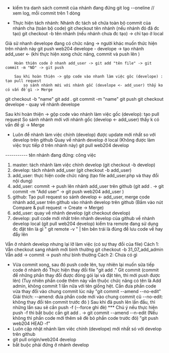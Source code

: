 - kiểm tra danh sách commit của nhánh đang đứng 
    git log --oneline // xem log, mỗi commit trên 1 dòng

- Thực hiện tách nhánh: Nhánh đc tách sẽ chứa toàn bộ commit của nhánh cha (toàn bộ code)
    git checkout tên nhánh (nếu nhánh đó đã đc tạo)
    git checkout -b tên nhánh (nếu nhánh chưa đc tạo) -> chỉ tạo ở local

Giả sử nhanh develope đang có chức năng -> người khác muốn thức hiện trên nhánh này
    git push web204 develope
    - develope -> tạo nhánh add_user
        <- (khi thực hiện xong chức năng, commit và push lên )

        Hoàn thiện code ở nhanh add_user -> git add "tên file" -> git commit -m "ND" -> git push 

        Sau khi hoàn thiện -> gộp code vào nhanh làm việc gôc (develope) : tạo pull request 
            so sánh nhánh mới với nhánh gốc (develope <- add_user) thấy ko có vấn đề gì -> Merge

git checkout -b "name"
git add .
git commit -m "name"
git push
git checkout develope - quay về nhánh develope

Sau khi hoàn thiện -> gộp code vào nhánh làm việc gốc (develop): tạo pull request
                So sánh nhánh mới với nhánh gốc (develop <- add_user) thấy k có vấn đề gì -> Merge

- Luôn để nhánh làm việc chính (develop) được update mới nhất so với develop trên github
    Quay về nhánh develop ở local (Không được làm việc trực tiếp ở trên nhánh này)
    git pull web204 develop

----------- tên nhánh đang đứng: công việc
1. master: tách nhánh làm việc chính develop (git checkout -b develop)
2. develop: tách nhánh add_user  (git checkout -b add_user)
3. add_user: thực hiện code chức năng (tạo file add_user.php và thay đổi nội dung)
4. add_user: commit -> push lên nhánh add_user trên github (git add . -> git commit -m "Add user" ->
        git push web204 add_user )
5. github: Tạo pull request so sánh develop <- add_user, merge code nhánh add_user trên github vào
    nhánh develop trên github (Bấm vào nút Compare & pull request -> Create -> Merge)
6. add_user: quay về nhánh develop (git checkout develop)
7. develop: pull code mới nhất trên nhánh develop của github về nhánh develop local
    (git pull web204 develop)
kiểm tra remote đang sử dụng đc đặt tên là gì
    " git remote -v " | tên bên trái là đùng để lưu code về hay đẩy lên

Vẫn ở nhánh develop nhưng lại lỡ làm việc (có sự thay đổi của file)
    Cách 1: Vẫn checkout sang nhánh mới bình thường
        git checkout -b 31_07_add_admin
        Vẫn add -> commit -> push như bình thường
    Cách 2: Chưa có gì

- Vừa commit xong, sau đó push code lên, tuy nhiên lại muốn sửa tiếp code ở nhánh đó
    Thực hiện thay đổi file
        "git add ."
    Git commit (commit để những phần thay đổi được đóng gói lại và đặt tên, thì mới push được lên)
    (Tuy nhiên phần code thêm này vẫn thuộc chức năng có tên là Add admin,
    không commit 1 lần nữa với tên giống hệt.
    Cần đưa phần code vừa thay đổi vào chung commit lúc nãy
        "git commit --amend --no-edit"
        Giải thích: --amend: đưa phần code mới vào chung commit cũ
                    --no-edit: không thay đổi tên commit trước đó
    )
    Sau khi đã push lên lần đầu, thì những lần sau sẽ cần push -f (--force ghi đè)
    *** Chú ý nếu thực hiện push -f thì bắt buộc cần git add . -> git commit --amend --n-edit
    (Nếu không thì phần code mới thêm sẽ đè bỏ phần code trước đó)
        "git push web204 HEAD -f" 
- Luôn cập nhật nhánh làm viêc chính (develope) mới nhất só với develop trên github
- git pull origin/web204 develop 
- bắt buộc phải đứng ở nhánh develop